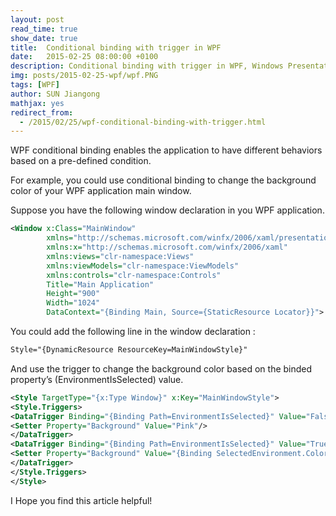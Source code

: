 ```yaml
---
layout: post
read_time: true
show_date: true
title:  Conditional binding with trigger in WPF
date:   2015-02-25 08:00:00 +0100
description: Conditional binding with trigger in WPF, Windows Presentation Framework, CSharp, C#
img: posts/2015-02-25-wpf/wpf.PNG
tags: [WPF]
author: SUN Jiangong
mathjax: yes
redirect_from:
  - /2015/02/25/wpf-conditional-binding-with-trigger.html
---
```


WPF conditional binding enables the application to have different behaviors based on a pre-defined condition.

For example, you could use conditional binding to change the background color of your WPF application main window.

<!--more-->

Suppose you have the following window declaration in you WPF application.

```xml
<Window x:Class="MainWindow"
        xmlns="http://schemas.microsoft.com/winfx/2006/xaml/presentation"
        xmlns:x="http://schemas.microsoft.com/winfx/2006/xaml"
        xmlns:views="clr-namespace:Views"
        xmlns:viewModels="clr-namespace:ViewModels"
        xmlns:controls="clr-namespace:Controls"
        Title="Main Application"
        Height="900"
        Width="1024"
        DataContext="{Binding Main, Source={StaticResource Locator}}">
```

You could add the following line in the window declaration :

```xml
Style="{DynamicResource ResourceKey=MainWindowStyle}"
```

And use the trigger to change the background color based on the binded property’s (EnvironmentIsSelected) value.

```xml
<Style TargetType="{x:Type Window}" x:Key="MainWindowStyle">
<Style.Triggers>
<DataTrigger Binding="{Binding Path=EnvironmentIsSelected}" Value="False">
<Setter Property="Background" Value="Pink"/>
</DataTrigger>
<DataTrigger Binding="{Binding Path=EnvironmentIsSelected}" Value="True">
<Setter Property="Background" Value="{Binding SelectedEnvironment.Color}"/>
</DataTrigger>
</Style.Triggers>
</Style>
```


I Hope you find this article helpful!


